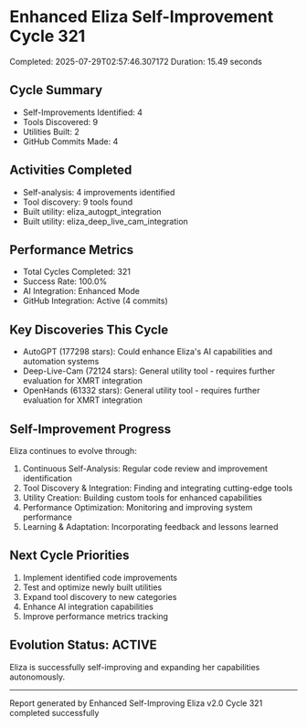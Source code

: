 # Enhanced Eliza Self-Improvement Cycle 321
Completed: 2025-07-29T02:57:46.307172
Duration: 15.49 seconds

## Cycle Summary
- Self-Improvements Identified: 4
- Tools Discovered: 9
- Utilities Built: 2
- GitHub Commits Made: 4

## Activities Completed
- Self-analysis: 4 improvements identified
- Tool discovery: 9 tools found
- Built utility: eliza_autogpt_integration
- Built utility: eliza_deep_live_cam_integration

## Performance Metrics
- Total Cycles Completed: 321
- Success Rate: 100.0%
- AI Integration: Enhanced Mode
- GitHub Integration: Active (4 commits)

## Key Discoveries This Cycle
- AutoGPT (177298 stars): Could enhance Eliza's AI capabilities and automation systems
- Deep-Live-Cam (72124 stars): General utility tool - requires further evaluation for XMRT integration
- OpenHands (61332 stars): General utility tool - requires further evaluation for XMRT integration

## Self-Improvement Progress
Eliza continues to evolve through:
1. Continuous Self-Analysis: Regular code review and improvement identification
2. Tool Discovery & Integration: Finding and integrating cutting-edge tools
3. Utility Creation: Building custom tools for enhanced capabilities
4. Performance Optimization: Monitoring and improving system performance
5. Learning & Adaptation: Incorporating feedback and lessons learned

## Next Cycle Priorities
1. Implement identified code improvements
2. Test and optimize newly built utilities
3. Expand tool discovery to new categories
4. Enhance AI integration capabilities
5. Improve performance metrics tracking

## Evolution Status: ACTIVE
Eliza is successfully self-improving and expanding her capabilities autonomously.

---
Report generated by Enhanced Self-Improving Eliza v2.0
Cycle 321 completed successfully
